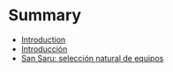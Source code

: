 # Summary

* [Introduction](README.md)
* [Introducción](00_introduccion.md)
* [San Saru: selección natural de equipos](01_san_saru.md)

